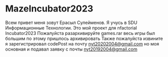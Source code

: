 # MazeIncubator2023
Всем привет меня зовут Ерасыл Сулейменов. Я учусь в SDU Информационные Технологии. Это мой проект для nfactorial Incubator2023
Пожалуйста разархивируйте games.rar весь игры был большим по этому пришлось архивировать
Также пожалуйста извините я зарегистрировал codePost на почту nyt20202004@gmail.com но моя основная и подавал заявку с почты nyt20192004@gmail.com

